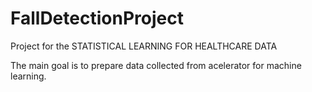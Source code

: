 # FallDetectionProject
Project for the STATISTICAL LEARNING FOR HEALTHCARE DATA

The main goal is to prepare data collected from acelerator for machine learning. 
